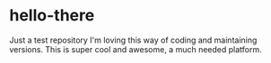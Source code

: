# hello-there
Just a test repository
I'm loving this way of coding and maintaining versions. 
This is super cool and awesome, a much needed platform. 
